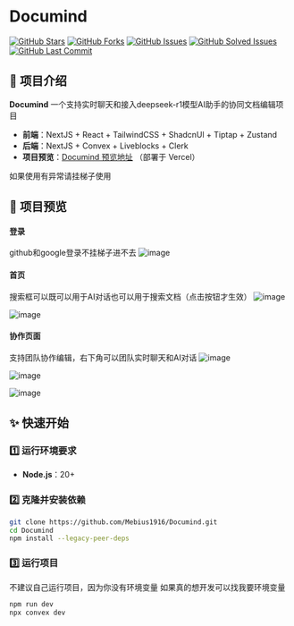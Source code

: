 # Documind

[![GitHub Stars](https://img.shields.io/github/stars/Mebius1916/Documind)](https://github.com/Mebius1916/Documind/stargazers)
[![GitHub Forks](https://img.shields.io/github/forks/Mebius1916/Documind)](https://github.com/Mebius1916/Documind/network/members)
[![GitHub Issues](https://img.shields.io/github/issues/Mebius1916/Documind)](https://github.com/Mebius1916/Documind/issues)
[![GitHub Solved Issues](https://img.shields.io/github/issues-closed/Mebius1916/Documind)](https://github.com/Mebius1916/Documind/issues?q=is%3Aissue+is%3Aclosed)
[![GitHub Last Commit](https://img.shields.io/github/last-commit/Mebius1916/Documind)](https://github.com/Mebius1916/Documind/commits/main)

## 🚀 项目介绍

**Documind** 一个支持实时聊天和接入deepseek-r1模型AI助手的协同文档编辑项目

- **前端**：NextJS + React + TailwindCSS + ShadcnUl + Tiptap + Zustand
- **后端**：NextJS + Convex + Liveblocks + Clerk
- **项目预览**：[Documind 预览地址](https://doc.mebius.fun/) （部署于 Vercel）

如果使用有异常请挂梯子使用

## 🌟 项目预览

#### 登录
github和google登录不挂梯子进不去
![image](https://github.com/user-attachments/assets/89581b9e-3558-460d-b218-627d887b1823)


#### 首页
搜索框可以既可以用于AI对话也可以用于搜索文档（点击按钮才生效）
![image](https://github.com/user-attachments/assets/65987782-1366-4fbd-bf8d-6001b6d8033f)

![image](https://github.com/user-attachments/assets/ddc4ff97-7009-4271-bfe8-e9dff5093d1b)

#### 协作页面
支持团队协作编辑，右下角可以团队实时聊天和AI对话
![image](https://github.com/user-attachments/assets/9b032ef4-58b1-4e10-84b4-d5e9dcda6f42)

![image](https://github.com/user-attachments/assets/9fbc2b47-0eb0-457b-bff2-2f85181dd8c8)

![image](https://github.com/user-attachments/assets/2f1c239c-720a-4867-a30c-d0421703efd6)

## ✨ 快速开始

### 1️⃣ 运行环境要求

- **Node.js**：20+

### 2️⃣ 克隆并安装依赖

```bash
git clone https://github.com/Mebius1916/Documind.git
cd Documind
npm install --legacy-peer-deps
```

### 3️⃣ 运行项目
不建议自己运行项目，因为你没有环境变量
如果真的想开发可以找我要环境变量
```bash
npm run dev
npx convex dev 
```

